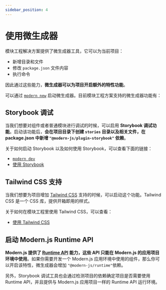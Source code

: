 ```yaml
---
sidebar_position: 4
---
```


# 使用微生成器

模块工程解决方案提供了微生成器工具，它可以为当前项目：

- 新增目录和文件
- 修改 `package.json` 文件内容
- 执行命令

因此通过这些能力，**微生成器可以为项目开启额外的特性功能**。

可以通过 [`modern new`](/zh/guide/command-preview) 启动微生成器。目前模块工程方案支持的微生成器功能有：

## Storybook 调试

当我们想要对组件或者普通模块进行调试的时候，可以启用 **Storybook 调试功能**。启动该功能后，**会在项目目录下创建 `stories` 目录以及相关文件，在 package.json 中新增 `"@modern-js/plugin-storybook"` 依赖**。

关于如何启动 Storybook 以及如何使用 Storybook，可以查看下面的链接：

- [`modern dev`](/zh/guide/command-preview#modern-dev)
- [使用 Storybook](/zh/guide/using-storybook)

## Tailwind CSS 支持

当我们想要为项目增加 [Tailwind CSS](https://v2.tailwindcss.com/) 支持的时候，可以启动这个功能。Tailwind CSS 是一个 CSS 库，提供开箱即用的样式。

关于如何在模块工程里使用 Tailwind CSS，可以查看：

- [使用 Tailwind CSS](xxx)

## 启动 Modern.js Runtime API

**Modern.js 提供了 [Runtime API](xxx) 能力，这些 API 只能在 Modern.js 的应用项目环境中使用**。如果你需要开发一个 Modern.js 应用环境中使用的组件，那么你可以开启该特性，微生成器会增加 `"@modern-js/runtime"`依赖。

另外，Storybook 调试工具也会通过检测项目的依赖确定项目是否需要使用 Runtime API，并且提供与 Modern.js 应用项目一样的 Runtime API 运行环境。

